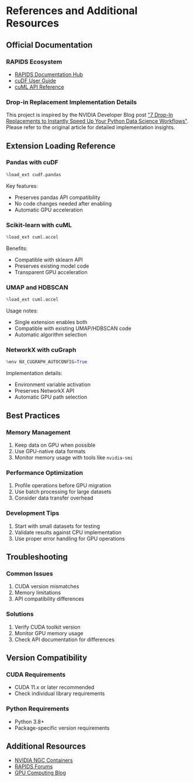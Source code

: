 # References and Additional Resources

## Official Documentation

### RAPIDS Ecosystem

- [RAPIDS Documentation Hub](https://docs.rapids.ai/)
- [cuDF User Guide](https://docs.rapids.ai/api/cudf/stable/)
- [cuML API Reference](https://docs.rapids.ai/api/cuml/stable/)

### Drop-in Replacement Implementation Details

This project is inspired by the NVIDIA Developer Blog post ["7 Drop-In Replacements to Instantly Speed Up Your Python Data Science Workflows"](https://developer.nvidia.com/blog/7-drop-in-replacements-to-instantly-speed-up-your-python-data-science-workflows/). Please refer to the original article for detailed implementation insights.

## Extension Loading Reference

### Pandas with cuDF
```python
%load_ext cudf.pandas
```
Key features:
- Preserves pandas API compatibility
- No code changes needed after enabling
- Automatic GPU acceleration

### Scikit-learn with cuML
```python
%load_ext cuml.accel
```
Benefits:
- Compatible with sklearn API
- Preserves existing model code
- Transparent GPU acceleration

### UMAP and HDBSCAN
```python
%load_ext cuml.accel
```
Usage notes:
- Single extension enables both
- Compatible with existing UMAP/HDBSCAN code
- Automatic algorithm selection

### NetworkX with cuGraph
```python
%env NX_CUGRAPH_AUTOCONFIG=True
```
Implementation details:
- Environment variable activation
- Preserves NetworkX API
- Automatic GPU path selection

## Best Practices

### Memory Management
1. Keep data on GPU when possible
2. Use GPU-native data formats
3. Monitor memory usage with tools like `nvidia-smi`

### Performance Optimization
1. Profile operations before GPU migration
2. Use batch processing for large datasets
3. Consider data transfer overhead

### Development Tips
1. Start with small datasets for testing
2. Validate results against CPU implementation
3. Use proper error handling for GPU operations

## Troubleshooting

### Common Issues
1. CUDA version mismatches
2. Memory limitations
3. API compatibility differences

### Solutions
1. Verify CUDA toolkit version
2. Monitor GPU memory usage
3. Check API documentation for differences

## Version Compatibility

### CUDA Requirements
- CUDA 11.x or later recommended
- Check individual library requirements

### Python Requirements
- Python 3.8+
- Package-specific version requirements

## Additional Resources

- [NVIDIA NGC Containers](https://catalog.ngc.nvidia.com/)
- [RAPIDS Forums](https://forums.developer.nvidia.com/c/gpu-accelerated-libraries/rapids/148)
- [GPU Computing Blog](https://developer.nvidia.com/blog/tag/gpu-computing/)
